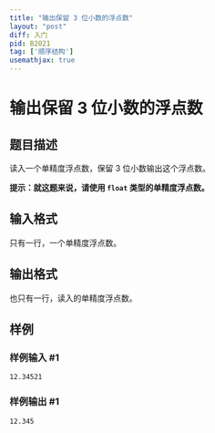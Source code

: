 ```yaml
---
title: "输出保留 3 位小数的浮点数"
layout: "post"
diff: 入门
pid: B2021
tag: ['顺序结构']
usemathjax: true
---
```


# 输出保留 3 位小数的浮点数
## 题目描述

读入一个单精度浮点数，保留 $3$ 位小数输出这个浮点数。

**提示：就这题来说，请使用 `float` 类型的单精度浮点数。**
## 输入格式

只有一行，一个单精度浮点数。
## 输出格式

也只有一行，读入的单精度浮点数。
## 样例

### 样例输入 #1
```
12.34521
```
### 样例输出 #1
```
12.345
```
